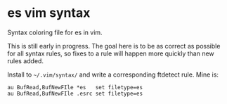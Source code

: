 # es vim syntax

Syntax coloring file for es in vim.

This is still early in progress.  The goal here is to be as correct as possible for all syntax rules, so fixes to a rule will happen more quickly than new rules added.

Install to `~/.vim/syntax/` and write a corresponding ftdetect rule.  Mine is:

```
au BufRead,BufNewFIle *es   set filetype=es
au BufRead,BufNewFIle .esrc set filetype=es
```
